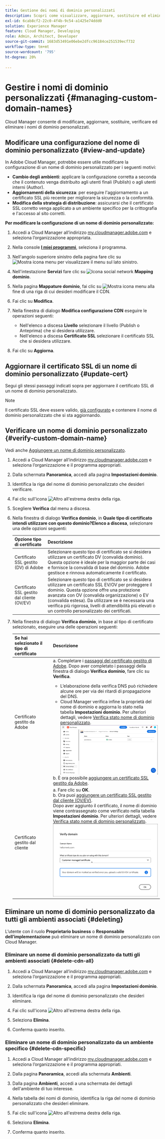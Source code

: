 ```yaml
---
title: Gestione dei nomi di dominio personalizzati
description: Scopri come visualizzare, aggiornare, sostituire ed eliminare i nomi di dominio personalizzati con Cloud Manager.
exl-id: 6cab8cf2-22c0-4f4b-9c54-a1425e74ddd0
solution: Experience Manager
feature: Cloud Manager, Developing
role: Admin, Architect, Developer
source-git-commit: 1683d53491e06ebe2dfcc96184ce251539ecf732
workflow-type: tm+mt
source-wordcount: '795'
ht-degree: 20%

---
```



# Gestire i nomi di dominio personalizzati {#managing-custom-domain-names}

Cloud Manager consente di modificare, aggiornare, sostituire, verificare ed eliminare i nomi di dominio personalizzati.

## Modificare una configurazione del nome di dominio personalizzato {#view-and-update}

In Adobe Cloud Manager, potrebbe essere utile modificare la configurazione di un nome di dominio personalizzato per i seguenti motivi:

* **Cambio degli ambienti**: applicare la configurazione corretta a seconda che il contenuto venga distribuito agli utenti finali (Publish) o agli utenti interni (Author).
* **Aggiornamenti della sicurezza**: per eseguire l&#39;aggiornamento a un certificato SSL più recente per migliorare la sicurezza o la conformità.
* **Modifica della strategia di distribuzione**: assicurarsi che il certificato SSL corretto venga applicato a un ambiente specifico per la crittografia e l&#39;accesso al sito corretti.

**Per modificare la configurazione di un nome di dominio personalizzato:**

1. Accedi a Cloud Manager all’indirizzo [my.cloudmanager.adobe.com](https://my.cloudmanager.adobe.com/) e seleziona l’organizzazione appropriata.

1. Nella console **[I miei programmi](/help/implementing/cloud-manager/navigation.md#my-programs)**, seleziona il programma.

1. Nell&#39;angolo superiore sinistro della pagina fare clic su ![Mostra icona menu](https://spectrum.adobe.com/static/icons/workflow_18/Smock_ShowMenu_18_N.svg) per visualizzare il menu sul lato sinistro.

1. Nell&#39;intestazione **Servizi** fare clic su ![Icona social network](https://spectrum.adobe.com/static/icons/workflow_18/Smock_SocialNetwork_18_N.svg) **Mapping dominio**.

1. Nella pagina **Mappature dominio**, fai clic su ![Mostra icona menu](https://spectrum.adobe.com/static/icons/workflow_18/Smock_More_18_N.svg) alla fine di una riga di cui desideri modificare il CDN.

1. Fai clic su **Modifica**.

1. Nella finestra di dialogo **Modifica configurazione CDN** eseguire le operazioni seguenti:

   * Nell&#39;elenco a discesa **Livello** selezionare il livello (Publish o Anteprima) che si desidera utilizzare.
   * Nell&#39;elenco a discesa **Certificato SSL** selezionare il certificato SSL che si desidera utilizzare.

1. Fai clic su **Aggiorna**.


## Aggiornare il certificato SSL di un nome di dominio personalizzato {#update-cert}

Segui gli stessi passaggi indicati sopra per aggiornare il certificato SSL di un nome di dominio personalizzato.

>[!NOTE]
>
>Il certificato SSL deve essere valido, [già configurato](/help/implementing/cloud-manager/managing-ssl-certifications/introduction-to-ssl-certificates.md) e contenere il nome di dominio personalizzato che si sta aggiornando.


## Verificare un nome di dominio personalizzato {#verify-custom-domain-name}

Vedi anche [Aggiungere un nome di dominio personalizzato](/help/implementing/cloud-manager/custom-domain-names/add-custom-domain-name.md).

1. Accedi a Cloud Manager all’indirizzo [my.cloudmanager.adobe.com](https://my.cloudmanager.adobe.com/) e seleziona l’organizzazione e il programma appropriati.

1. Dalla schermata **Panoramica**, accedi alla pagina **Impostazioni dominio**.

1. Identifica la riga del nome di dominio personalizzato che desideri verificare.

1. Fai clic sull&#39;icona ![Altro](https://spectrum.adobe.com/static/icons/workflow_18/Smock_More_18_N.svg) all&#39;estrema destra della riga.

1. Scegliere **Verifica** dal menu a discesa.

1. Nella finestra di dialogo **Verifica dominio**, in **Quale tipo di certificato intendi utilizzare con questo dominio?Elenco a discesa**, selezionare una delle opzioni seguenti:

   | Opzione tipo di certificato | Descrizione |
   | --- | --- |
   | Certificato SSL gestito (DV) di Adobe | Selezionare questo tipo di certificato se si desidera utilizzare un certificato DV (convalida dominio). Questa opzione è ideale per la maggior parte dei casi e fornisce la convalida di base del dominio. Adobe gestisce e rinnova automaticamente il certificato. |
   | Certificato SSL gestito dal cliente (OV/EV) | Selezionare questo tipo di certificato se si desidera utilizzare un certificato SSL EV/OV per proteggere il dominio. Questa opzione offre una protezione avanzata con OV (convalida organizzazione) o EV (convalida estesa). Da utilizzare se è necessaria una verifica più rigorosa, livelli di attendibilità più elevati o un controllo personalizzato dei certificati. |

1. Nella finestra di dialogo **Verifica dominio**, in base al tipo di certificato selezionato, eseguire una delle operazioni seguenti:

   | Se hai selezionato il tipo di certificato | Descrizione |
   | --- | ---  |
   | Certificato gestito da Adobe | a. Completare i [passaggi del certificato gestito di Adobe](/help/implementing/cloud-manager/custom-domain-names/add-custom-domain-name.md#adobe-managed-cert-steps). Dopo aver completato i passaggi della finestra di dialogo **Verifica dominio**, fare clic su **Verifica**.<ul><li>L’elaborazione della verifica DNS può richiedere alcune ore per via dei ritardi di propagazione del DNS.</li><li>Cloud Manager verifica infine la proprietà del nome di dominio e aggiorna lo stato nella tabella **Impostazioni dominio**. Per ulteriori dettagli, vedere [Verifica stato nome di dominio personalizzato](/help/implementing/cloud-manager/custom-domain-names/check-domain-name-status.md).</li>![Verifica stato dominio](/help/implementing/cloud-manager/assets/domain-settings-verified.png)</li></ul>b. È ora possibile [aggiungere un certificato SSL gestito da Adobe](/help/implementing/cloud-manager/managing-ssl-certifications/add-ssl-certificate.md#add-adobe-managed-ssl-cert).</li></ul> |
   | Certificato gestito dal cliente | a. Fare clic su **OK**.<br> b. Ora puoi [aggiungere un certificato SSL gestito dal cliente (OV/EV)](/help/implementing/cloud-manager/managing-ssl-certifications/add-ssl-certificate.md#add-customer-managed-ssl-cert).<br>Dopo aver aggiunto il certificato, il nome di dominio viene contrassegnato come verificato nella tabella **Impostazioni dominio**. Per ulteriori dettagli, vedere [Verifica stato nome di dominio personalizzato](/help/implementing/cloud-manager/custom-domain-names/check-domain-name-status.md).</li></ul><br>![Verificare il dominio per un certificato EV/OV gestito dal cliente](/help/implementing/cloud-manager/assets/verify-domain-customer-managed-step.png) |


## Eliminare un nome di dominio personalizzato da tutti gli ambienti associati {#deleting}

L’utente con il ruolo **Proprietario business** o **Responsabile dell’implementazione** può eliminare un nome di dominio personalizzato con Cloud Manager.

### Eliminare un nome di dominio personalizzato da tutti gli ambienti associati {#delete-cdn-all}

1. Accedi a Cloud Manager all’indirizzo [my.cloudmanager.adobe.com](https://my.cloudmanager.adobe.com/) e seleziona l’organizzazione e il programma appropriati.

1. Dalla schermata **Panoramica**, accedi alla pagina **Impostazioni dominio**.

1. Identifica la riga del nome di dominio personalizzato che desideri eliminare.

1. Fai clic sull&#39;icona ![Altro](https://spectrum.adobe.com/static/icons/workflow_18/Smock_More_18_N.svg) all&#39;estrema destra della riga.

1. Seleziona **Elimina**.

1. Conferma quanto inserito.


### Eliminare un nome di dominio personalizzato da un ambiente specifico {#delete-cdn-specific}

1. Accedi a Cloud Manager all’indirizzo [my.cloudmanager.adobe.com](https://my.cloudmanager.adobe.com/) e seleziona l’organizzazione e il programma appropriati.

1. Dalla pagina **Panoramica**, accedi alla schermata **Ambienti**.

1. Dalla pagina **Ambienti**, accedi a una schermata dei dettagli dell&#39;ambiente di tuo interesse.

1. Nella tabella dei nomi di dominio, identifica la riga del nome di dominio personalizzato che desideri eliminare.

1. Fai clic sull&#39;icona ![Altro](https://spectrum.adobe.com/static/icons/workflow_18/Smock_More_18_N.svg) all&#39;estrema destra della riga.

1. Seleziona **Elimina**.

1. Conferma quanto inserito.
